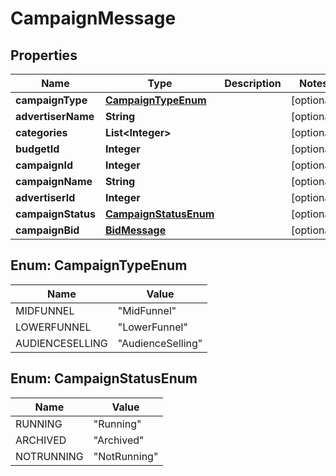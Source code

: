 
# CampaignMessage

## Properties
Name | Type | Description | Notes
------------ | ------------- | ------------- | -------------
**campaignType** | [**CampaignTypeEnum**](#CampaignTypeEnum) |  |  [optional]
**advertiserName** | **String** |  |  [optional]
**categories** | **List&lt;Integer&gt;** |  |  [optional]
**budgetId** | **Integer** |  |  [optional]
**campaignId** | **Integer** |  |  [optional]
**campaignName** | **String** |  |  [optional]
**advertiserId** | **Integer** |  |  [optional]
**campaignStatus** | [**CampaignStatusEnum**](#CampaignStatusEnum) |  |  [optional]
**campaignBid** | [**BidMessage**](BidMessage.md) |  |  [optional]


<a name="CampaignTypeEnum"></a>
## Enum: CampaignTypeEnum
Name | Value
---- | -----
MIDFUNNEL | &quot;MidFunnel&quot;
LOWERFUNNEL | &quot;LowerFunnel&quot;
AUDIENCESELLING | &quot;AudienceSelling&quot;


<a name="CampaignStatusEnum"></a>
## Enum: CampaignStatusEnum
Name | Value
---- | -----
RUNNING | &quot;Running&quot;
ARCHIVED | &quot;Archived&quot;
NOTRUNNING | &quot;NotRunning&quot;



